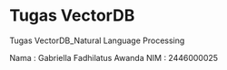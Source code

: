 # Tugas VectorDB
Tugas VectorDB_Natural Language Processing

Nama : Gabriella Fadhilatus Awanda
NIM  : 2446000025
